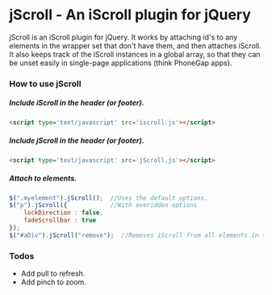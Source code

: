 # jScroll - An iScroll plugin for jQuery

jScroll is an iScroll plugin for jQuery.  It works by attaching id's to any elements in the wrapper set that don't have
them, and then attaches iScroll.  It also keeps track of the iScroll instances in a global array, so that they can be unset
easily in single-page applications (think PhoneGap apps).

### How to use jScroll

##### Include iScroll in the header (or footer).

```html
<script type='text/javascript' src='iscroll.js'></script>
```

##### Include jScroll in the header (or footer).

```html
<script type='text/javascript' src='jScroll.js'></script>
```

##### Attach to elements.
```js
$(".myelement").jScroll();  //Uses the default options.
$("p").jScroll({	 	    //With overidden options
	lockDirection : false,
	fadeScrollbar : true
});
$("#aDiv").jScroll("remove");  //Removes iScroll from all elements in this set.
```

### Todos

* Add pull to refresh.
* Add pinch to zoom.